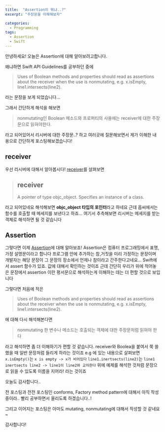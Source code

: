 ```yaml
---
title:  "Assertion이 뭐냐..?"
excerpt: "주장문을 이해해보자"

categories: 
  - Programming
tags:
  - Assertion
  - Swift
---
```


안녕하세요! 오늘은 Assertion에 대해 알아보려고합니다.

왜냐하면 Swift API Guidelines를 공부하던 중에
> Uses of Boolean methods and properties should read as assertions about the receiver when the use is nonmutating, e.g. x.isEmpty, line1.intersects(line2).

라는 문장을 보게 되었습니다...

그래서 간단하게 해석을 해보면
> nonmutating인 Boolean 메소드와 프로퍼티의 사용에는 receiver에 대한 주장문으로 읽혀야한다.

라고 되어있어서 리시버에 대한 주장문..? 하고 여러곳에 질문해보면서 제가 이해한 내용으로 간단하게 포스팅해보겠습니다!

## receiver
우선 리시버에 대해서 알아봅시다! [receiver](https://developer.apple.com/documentation/objectivec/objc_super/1418543-receiver)를 살펴보면
> ## receiver
> A pointer of type objc_object. Specifies an instance of a class.

라고 되어있네요
해석해보면 **objc_object 타입의 포인터**라고 하네요
근데 옵씨에서는 함수를 호출할 때 메세지를 보낸다고 하죠...
여기서 추측해보면 리시버는 메세지를 받는 객체로 해석하면 될 것 같습니다

## Assertion
그렇다면 이제 [Assertion](https://ko.m.wikipedia.org/wiki/%ED%91%9C%EB%AA%85)에 대해 알아보죠!
Assertion은 컴퓨터 프로그래밍에서 표명, 가정 설명문이라고 합니다
프로그램 안에 추가하는 참,거짓을 미리 가정하는 문장이며 개발자는 해당 문장이 그 문장의 장소에서 언제나 참이라고 간주한다고네요...
Swift에서 assert 함수가 있죠. 값에 대해서 확인하는 것이죠
근데 간단히 우리가 위에 적어놓은 문장에서 assertion 이란 평서문으로 해석하는게 이해하는 데는 더 편할 것으로 보입니다

그렇다면 처음에 적은
> Uses of Boolean methods and properties should read as assertions about the receiver when the use is nonmutating, e.g. x.isEmpty, line1.intersects(line2).

에 대해 다시 해석해본다면 
> nonmutating 한 변수나 메소드는 호출되는 객체에 대한 주장문처럼 읽혀야 한다

라고 해석하면 좀 더 이해하기가 편할 것 같습니다.
receiver와 Boolea을 붙여서 쭉 쓸했을 때 일반 문장처럼 들리게 하라는 것이죠
e.g 에 있는 내용으로 살펴보면
`x.isEmpty()`는 
`x is empty -> x가 비어있다`
`line1.inertsects(line2)`는
`line1 inertsects line2 -> line1이 line2와 교차한다`
위에 예제를 해석한 것처럼 문장으로 읽을 수 있도록 이름을 지어라! 라는 것이죠

오늘도 감사합니다..

전 포스팅과 전전 포스팅인 conforms, Factory method pattern에 대해서 아직 작성 중이라.. 빨리 공부하면서 올리도록 하겠습니다..!

그리고 이어지는 포스팅은 아마도 mutating, nonmutating에 대해서 작성할 것 같네요~

감사합니다!